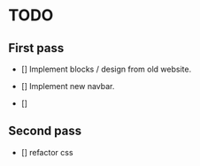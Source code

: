 # TODO

## First pass
- [] Implement blocks / design from old website.

- [] Implement new navbar.
- [] 

## Second pass

- [] refactor css